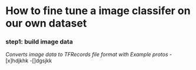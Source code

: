 # How to fine tune a image classifer on our own dataset 

### step1: build image data

*Converts image data to TFRecords file format with Example protos*
-[x]hdjkhk
-[]dgsjkk
